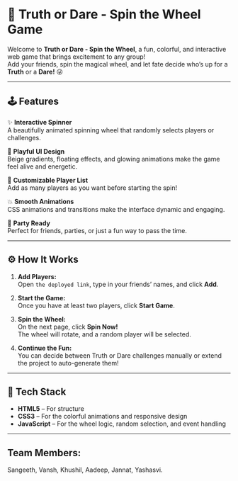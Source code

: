 # 🎯 Truth or Dare - Spin the Wheel Game

Welcome to **Truth or Dare - Spin the Wheel**, a fun, colorful, and interactive web game that brings excitement to any group!  
Add your friends, spin the magical wheel, and let fate decide who’s up for a **Truth** or a **Dare!** 😜

---

## 🕹️ Features

✨ **Interactive Spinner**  
A beautifully animated spinning wheel that randomly selects players or challenges.  

🎡 **Playful UI Design**  
Beige gradients, floating effects, and glowing animations make the game feel alive and energetic.  

🎨 **Customizable Player List**  
Add as many players as you want before starting the spin!  

💥 **Smooth Animations**  
CSS animations and transitions make the interface dynamic and engaging.  

🪩 **Party Ready**  
Perfect for friends, parties, or just a fun way to pass the time.

---
## ⚙️ How It Works

1. **Add Players:**  
   Open `the deployed link`, type in your friends’ names, and click **Add**.  

2. **Start the Game:**  
   Once you have at least two players, click **Start Game**.  

3. **Spin the Wheel:**  
   On the next page, click **Spin Now!**  
   The wheel will rotate, and a random player will be selected.  

4. **Continue the Fun:**  
   You can decide between Truth or Dare challenges manually or extend the project to auto-generate them!

---

## 🧠 Tech Stack

- **HTML5** – For structure  
- **CSS3** – For the colorful animations and responsive design  
- **JavaScript** – For the wheel logic, random selection, and event handling  

---

## Team Members:

Sangeeth, Vansh, Khushil, Aadeep, Jannat, Yashasvi.
